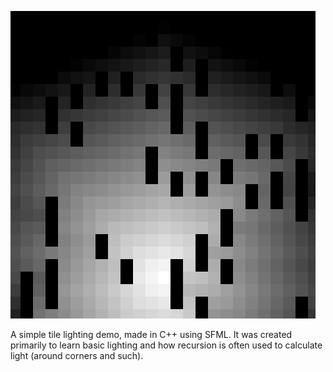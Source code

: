 ![Picture of Lighting Demo](https://github.com/ForestBits/tile-lighting-demo/raw/master/doc/img/screenshot1.png)

A simple tile lighting demo, made in C++ using SFML. It was created primarily to learn basic lighting and how recursion is often used to calculate light (around corners and such).
